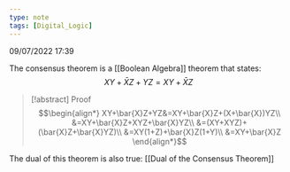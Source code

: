 ```yaml
---
type: note
tags: [Digital_Logic]
---
```

09/07/2022 17:39

  

The consensus theorem is a [[Boolean Algebra]] theorem that states:
$$
XY+\bar{X}Z+YZ=XY+\bar{X}Z
$$

>[!abstract] Proof
>$$\begin{align*}
XY+\bar{X}Z+YZ&=XY+\bar{X}Z+(X+\bar{X})YZ\\
&=XY+\bar{X}Z+XYZ+\bar{X}YZ\\
&=(XY+XYZ)+(\bar{X}Z+\bar{X}YZ)\\
&=XY(1+Z)+\bar{X}Z(1+Y)\\
&=XY+\bar{X}Z
\end{align*}$$

The dual of this theorem is also true: [[Dual of the Consensus Theorem]]